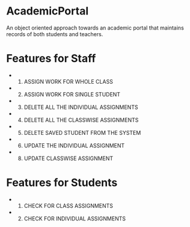 # AcademicPortal
An object oriented approach towards an academic portal that maintains records of both students and teachers.

# Features for Staff
* 1) ASSIGN WORK FOR WHOLE CLASS
* 2) ASSIGN WORK FOR SINGLE STUDENT
* 3) DELETE ALL THE INDIVIDUAL ASSIGNMENTS
* 4) DELETE ALL THE CLASSWISE ASSIGNMENTS
* 5) DELETE SAVED STUDENT FROM THE SYSTEM
* 6) UPDATE THE INDIVIDUAL ASSIGNMENT
* 8) UPDATE CLASSWISE ASSIGNMENT

# Features for Students
* 1) CHECK FOR CLASS ASSIGNMENTS
* 2) CHECK FOR INDIVIDUAL ASSIGNMENTS
